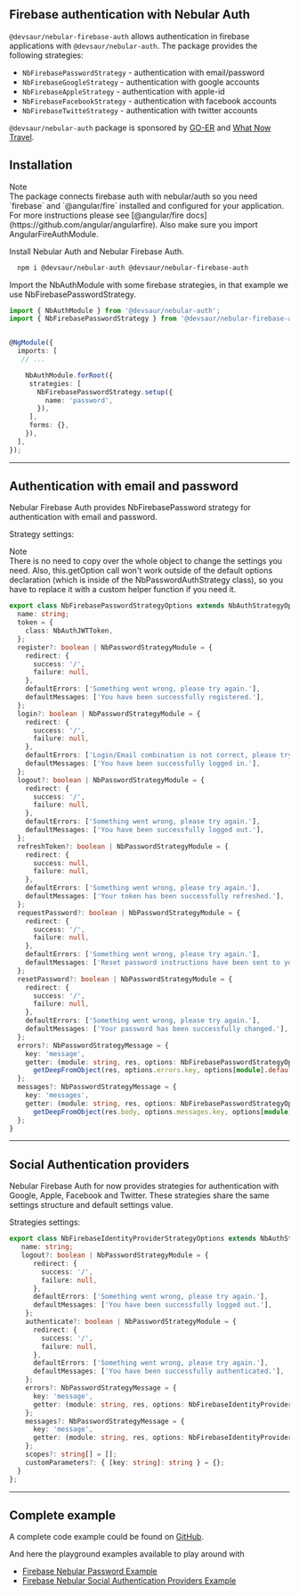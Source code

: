 ## Firebase authentication with Nebular Auth

`@devsaur/nebular-firebase-auth` allows authentication in firebase applications with `@devsaur/nebular-auth`.
The package provides the following strategies:

- `NbFirebasePasswordStrategy` - authentication with email/password
- `NbFirebaseGoogleStrategy` - authentication with google accounts
- `NbFirebaseAppleStrategy` - authentication with apple-id
- `NbFirebaseFacebookStrategy` - authentication with facebook accounts
- `NbFirebaseTwitteStrategy` - authentication with twitter accounts

`@devsaur/nebular-auth` package is sponsored by [GO-ER](https://go-er.com) and [What Now Travel](https://whatnow.travel/).

## Installation

<div class="note note-info">
  <div class="note-title">Note</div>
  <div class="note-body">
   The package connects firebase auth with nebular/auth so you need `firebase` and `@angular/fire` installed
 and configured for your application. For more instructions please see [@angular/fire docs](https://github.com/angular/angularfire).
 Also make sure you import AngularFireAuthModule.
  </div>
</div>

Install Nebular Auth and Nebular Firebase Auth.

```sh
  npm i @devsaur/nebular-auth @devsaur/nebular-firebase-auth
```

Import the NbAuthModule with some firebase strategies, in that example we use NbFirebasePasswordStrategy.

```ts
import { NbAuthModule } from '@devsaur/nebular-auth';
import { NbFirebasePasswordStrategy } from '@devsaur/nebular-firebase-auth';


@NgModule({
  imports: [
   // ...

    NbAuthModule.forRoot({
     strategies: [
       NbFirebasePasswordStrategy.setup({
         name: 'password',
       }),
     ],
     forms: {},
    }),
  ],
});
```

<hr>

## Authentication with email and password

Nebular Firebase Auth provides NbFirebasePassword strategy for authentication with email and password.

Strategy settings:

 <div class="note note-info">
  <div class="note-title">Note</div>
  <div class="note-body">
    There is no need to copy over the whole object to change the settings you need.
     Also, this.getOption call won't work outside of the default options declaration (which is inside of the NbPasswordAuthStrategy class),
      so you have to replace it with a custom helper function if you need it.
  </div>
</div>

```ts
export class NbFirebasePasswordStrategyOptions extends NbAuthStrategyOptions {
  name: string;
  token = {
    class: NbAuthJWTToken,
  };
  register?: boolean | NbPasswordStrategyModule = {
    redirect: {
      success: '/',
      failure: null,
    },
    defaultErrors: ['Something went wrong, please try again.'],
    defaultMessages: ['You have been successfully registered.'],
  };
  login?: boolean | NbPasswordStrategyModule = {
    redirect: {
      success: '/',
      failure: null,
    },
    defaultErrors: ['Login/Email combination is not correct, please try again.'],
    defaultMessages: ['You have been successfully logged in.'],
  };
  logout?: boolean | NbPasswordStrategyModule = {
    redirect: {
      success: '/',
      failure: null,
    },
    defaultErrors: ['Something went wrong, please try again.'],
    defaultMessages: ['You have been successfully logged out.'],
  };
  refreshToken?: boolean | NbPasswordStrategyModule = {
    redirect: {
      success: null,
      failure: null,
    },
    defaultErrors: ['Something went wrong, please try again.'],
    defaultMessages: ['Your token has been successfully refreshed.'],
  };
  requestPassword?: boolean | NbPasswordStrategyModule = {
    redirect: {
      success: '/',
      failure: null,
    },
    defaultErrors: ['Something went wrong, please try again.'],
    defaultMessages: ['Reset password instructions have been sent to your email.'],
  };
  resetPassword?: boolean | NbPasswordStrategyModule = {
    redirect: {
      success: '/',
      failure: null,
    },
    defaultErrors: ['Something went wrong, please try again.'],
    defaultMessages: ['Your password has been successfully changed.'],
  };
  errors?: NbPasswordStrategyMessage = {
    key: 'message',
    getter: (module: string, res, options: NbFirebasePasswordStrategyOptions) =>
      getDeepFromObject(res, options.errors.key, options[module].defaultErrors),
  };
  messages?: NbPasswordStrategyMessage = {
    key: 'messages',
    getter: (module: string, res, options: NbFirebasePasswordStrategyOptions) =>
      getDeepFromObject(res.body, options.messages.key, options[module].defaultMessages),
  };
}
```

<hr>

## Social Authentication providers

Nebular Firebase Auth for now provides strategies for authentication with Google, Apple, Facebook and Twitter.
These strategies share the same settings structure and default settings value.

Strategies settings:

```ts
export class NbFirebaseIdentityProviderStrategyOptions extends NbAuthStrategyOptions {
   name: string;
   logout?: boolean | NbPasswordStrategyModule = {
      redirect: {
        success: '/',
        failure: null,
      },
      defaultErrors: ['Something went wrong, please try again.'],
      defaultMessages: ['You have been successfully logged out.'],
    };
    authenticate?: boolean | NbPasswordStrategyModule = {
      redirect: {
        success: '/',
        failure: null,
      },
      defaultErrors: ['Something went wrong, please try again.'],
      defaultMessages: ['You have been successfully authenticated.'],
    };
    errors?: NbPasswordStrategyMessage = {
      key: 'message',
      getter: (module: string, res, options: NbFirebaseIdentityProviderStrategyOptions) => options[module].defaultErrors,
    };
    messages?: NbPasswordStrategyMessage = {
      key: 'message',
      getter: (module: string, res, options: NbFirebaseIdentityProviderStrategyOptions) => options[module].defaultMessages,
    };
    scopes?: string[] = [];
    customParameters?: { [key: string]: string } = {};
  }
};
```

<hr>

## Complete example

A complete code example could be found on [GitHub](https://github.com/akveo/nebular/tree/master/src/playground/without-layout/firebase).

And here the playground examples available to play around with

- [Firebase Nebular Password Example](/example/firebase/password-showcase)
- [Firebase Nebular Social Authentication Providers Example](/example/firebase/social-auth-showcase)
